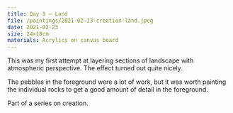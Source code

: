 ```yaml
---
title: Day 3 – Land
file: /paintings/2021-02-23-creation-land.jpeg
date: 2021-02-23
size: 24×18cm
materials: Acrylics on canvas board
---
```


This was my first attempt at layering sections of landscape with atmospheric perspective. The effect turned out quite nicely.

The pebbles in the foreground were a lot of work, but it was worth painting the individual rocks to get a good amount of detail in the foreground.

Part of a series on creation.
